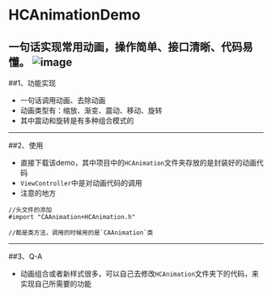 # HCAnimationDemo
一句话实现常用动画，操作简单、接口清晰、代码易懂。
![image]() 
------

##1、功能实现
* 一句话调用动画、去除动画
* 动画类型有：缩放、渐变、震动、移动、旋转
* 其中震动和旋转是有多种组合模式的

-----

##2、使用
* 直接下载该demo，其中项目中的`HCAnimation`文件夹存放的是封装好的动画代码
* `ViewController`中是对动画代码的调用
* 注意的地方
```obj-c
//头文件的添加
#import "CAAnimation+HCAnimation.h"

//都是类方法，调用的时候用的是`CAAnimation`类
```

-----

##3、Q-A
* 动画组合或者新样式很多，可以自己去修改`HCAnimation`文件夹下的代码，来实现自己所需要的功能